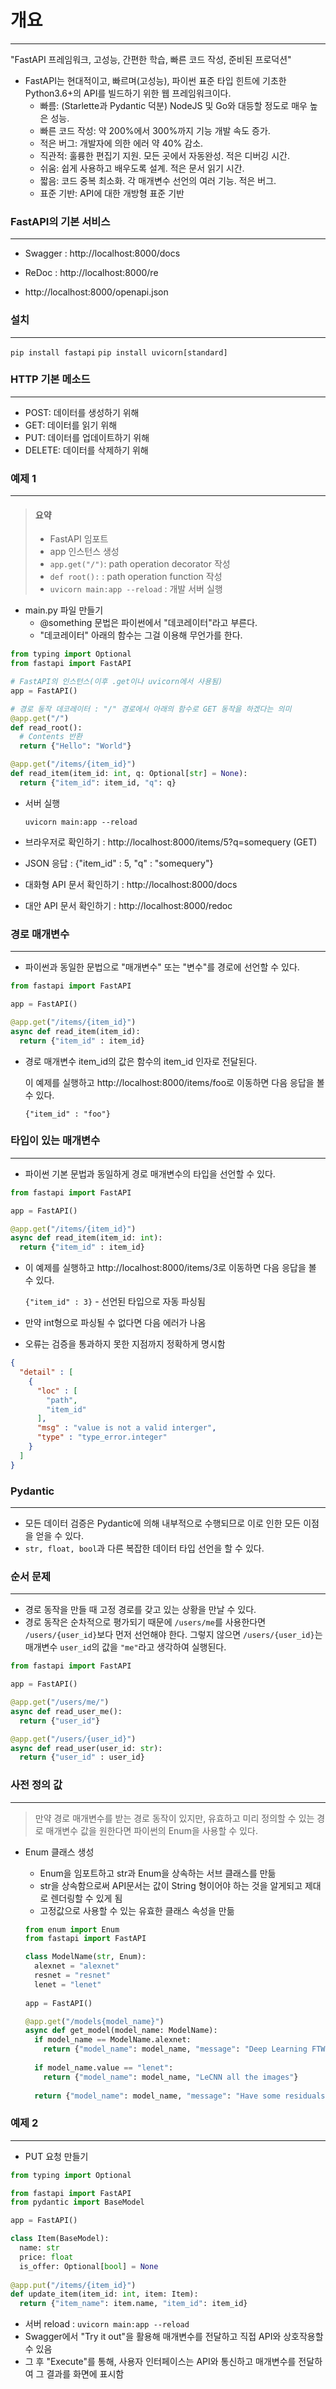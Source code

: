 # 개요

---

"FastAPI 프레임워크, 고성능, 간편한 학습, 빠른 코드 작성, 준비된 프로덕션"

- FastAPI는 현대적이고, 빠르며(고성능), 파이썬 표준 타입 힌트에 기초한 Python3.6+의 API를 빌드하기 위한 웹 프레임워크이다.
  - 빠름: (Starlette과 Pydantic 덕분) NodeJS 및 Go와 대등할 정도로 매우 높은 성능. 
  - 빠른 코드 작성: 약 200%에서 300%까지 기능 개발 속도 증가.
  - 적은 버그: 개발자에 의한 에러 약 40% 감소.
  - 직관적: 훌륭한 편집기 지원. 모든 곳에서 자동완성. 적은 디버깅 시간.
  - 쉬움: 쉽게 사용하고 배우도록 설계. 적은 문서 읽기 시간.
  - 짧음: 코드 중복 최소화. 각 매개변수 선언의 여러 기능. 적은 버그.
  - 표준 기반: API에 대한 개방형 표준 기반

### FastAPI의 기본 서비스

---

- Swagger : http://localhost:8000/docs

- ReDoc : http://localhost:8000/re

- http://localhost:8000/openapi.json



### 설치

---

`pip install fastapi`
`pip install uvicorn[standard]`



### HTTP 기본 메소드

---

- POST: 데이터를 생성하기 위해
- GET: 데이터를 읽기 위해
- PUT: 데이터를 업데이트하기 위해
- DELETE: 데이터를 삭제하기 위해



### 예제 1

---

> #### 요약 
>
> - FastAPI 임포트
> - app 인스턴스 생성
> - `app.get("/")`: path operation decorator 작성
> - `def root():` : path operation function 작성
> - `uvicorn main:app --reload` : 개발 서버 실행

- main.py 파일 만들기
  - @something 문법은 파이썬에서 "데코레이터"라고 부른다.
  - "데코레이터" 아래의 함수는 그걸 이용해 무언가를 한다.

```python
from typing import Optional
from fastapi import FastAPI

# FastAPI의 인스턴스(이후 .get이나 uvicorn에서 사용됨)
app = FastAPI()

# 경로 동작 데코레이터 : "/" 경로에서 아래의 함수로 GET 동작을 하겠다는 의미
@app.get("/")
def read_root():
  # Contents 반환
  return {"Hello": "World"}

@app.get("/items/{item_id}")
def read_item(item_id: int, q: Optional[str] = None):
  return {"item_id": item_id, "q": q}
```

- 서버 실행

  `uvicorn main:app --reload`

- 브라우저로 확인하기 : http://localhost:8000/items/5?q=somequery (GET)

- JSON 응답 : {"item_id" : 5, "q" : "somequery"}

- 대화형 API 문서 확인하기 : http://localhost:8000/docs

- 대안 API 문서 확인하기 : http://localhost:8000/redoc



### 경로 매개변수

---

- 파이썬과 동일한 문법으로 "매개변수" 또는 "변수"를 경로에 선언할 수 있다.

```python
from fastapi import FastAPI

app = FastAPI()

@app.get("/items/{item_id}")
async def read_item(item_id):
  return {"item_id" : item_id}
```

- 경로 매개변수 item_id의 값은 함수의 item_id 인자로 전달된다.

  이 예제를 실행하고 http://localhost:8000/items/foo로 이동하면 다음 응답을 볼 수 있다.

  `{"item_id" : "foo"}`



### 타입이 있는 매개변수

---

- 파이썬 기본 문법과 동일하게 경로 매개변수의 타입을 선언할 수 있다.

```python
from fastapi import FastAPI

app = FastAPI()

@app.get("/items/{item_id}")
async def read_item(item_id: int):
  return {"item_id" : item_id}
```

- 이 예제를 실행하고 http://localhost:8000/items/3로 이동하면 다음 응답을 볼 수 있다.

  `{"item_id" : 3}` - 선언된 타입으로 자동 파싱됨

- 만약 int형으로 파싱될 수 없다면 다음 에러가 나옴

- 오류는 검증을 통과하지 못한 지점까지 정확하게 명시함

```json
{
  "detail" : [
    {
      "loc" : [
        "path",
        "item_id"
      ],
      "msg" : "value is not a valid interger",
      "type" : "type_error.integer"
    }
  ]
}
```

### Pydantic

---

- 모든 데이터 검증은 Pydantic에 의해 내부적으로 수행되므로 이로 인한 모든 이점을 얻을 수 있다.
- `str, float, bool`과 다른 복잡한 데이터 타입 선언을 할 수 있다.



### 순서 문제

---

- 경로 동작을 만들 때 고정 경로를 갖고 있는 상황을 만날 수 있다.
- 경로 동작은 순차적으로 평가되기 때문에 `/users/me`를 사용한다면 `/users/{user_id}`보다 먼저 선언해야 한다.
  그렇지 않으면 `/users/{user_id}`는 매개변수 `user_id`의 값을 `"me"`라고 생각하여 실행된다.

```python
from fastapi import FastAPI

app = FastAPI()

@app.get("/users/me/")
async def read_user_me():
  return {"user_id"}

@app.get("/users/{user_id}")
async def read_user(user_id: str):
  return {"user_id" : user_id}
```



### 사전 정의 값

---

> 만약 경로 매개변수를 받는 경로 동작이 있지만, 유효하고 미리 정의할 수 있는 경로 매개변수 값을 원한다면 파이썬의 Enum을 사용할 수 있다.

- Enum 클래스 생성

  - Enum을 임포트하고 str과 Enum을 상속하는 서브 클래스를 만듦
  - str을 상속함으로써 API문서는 값이 String 형이어야 하는 것을 알게되고 제대로 렌더링할 수 있게 됨
  - 고정값으로 사용할 수 있는 유효한 클래스 속성을 만듦

  ```python
  from enum import Enum
  from fastapi import FastAPI
  
  class ModelName(str, Enum):
    alexnet = "alexnet"
    resnet = "resnet"
    lenet = "lenet"
    
  app = FastAPI()
  
  @app.get("/models{model_name}")
  async def get_model(model_name: ModelName):
    if model_name == ModelName.alexnet:
      return {"model_name": model_name, "message": "Deep Learning FTW!"}
    
    if model_name.value == "lenet":
      return {"model_name": model_name, "LeCNN all the images"}
    
    return {"model_name": model_name, "message": "Have some residuals"}
  ```

  

### 예제 2

---

- PUT 요청 만들기

```python
from typing import Optional

from fastapi import FastAPI
from pydantic import BaseModel

app = FastAPI()

class Item(BaseModel):
  name: str
  price: float
  is_offer: Optional[bool] = None
    
@app.put("/items/{item_id}")    
def update_item(item_id: int, item: Item):
  return {"item_name": item.name, "item_id": item_id}
```

- 서버 reload : `uvicorn main:app --reload`
- Swagger에서 "Try it out"을 활용해 매개변수를 전달하고 직접 API와 상호작용할 수 있음
- 그 후 "Execute"를 통해, 사용자 인터페이스는 API와 통신하고 매개변수를 전달하여 그 결과를 화면에 표시함
